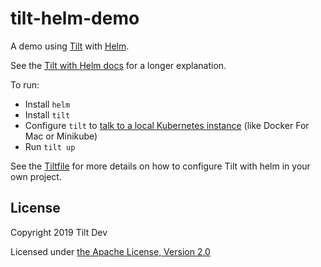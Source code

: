 # tilt-helm-demo

A demo using [Tilt](https://github.com/windmilleng/tilt) with [Helm](https://github.com/helm/helm).

See the [Tilt with Helm docs](https://docs.tilt.dev/helm) for a longer explanation.

To run:

- Install `helm`
- Install `tilt`
- Configure `tilt` to [talk to a local Kubernetes instance](https://docs.tilt.dev/faq.html#q-how-do-i-change-what-kubernetes-cluster-tilt-uses) (like Docker For Mac or Minikube)
- Run `tilt up`

See the [Tiltfile](Tiltfile) for more details on how to configure Tilt with helm in your own project.

## License

Copyright 2019 Tilt Dev

Licensed under [the Apache License, Version 2.0](LICENSE)

